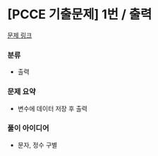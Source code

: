 # [PCCE 기출문제] 1번 / 출력

[문제 링크](https://school.programmers.co.kr/learn/courses/30/lessons/250133)

### 분류
- 출력

### 문제 요약
- 변수에 데이터 저장 후 출력

### 풀이 아이디어
- 문자, 정수 구별